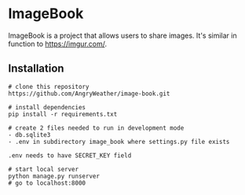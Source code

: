 # ImageBook
ImageBook is a project that allows users to share images. It's similar in function to https://imgur.com/.

## Installation
```
# clone this repository
https://github.com/AngryWeather/image-book.git

# install dependencies
pip install -r requirements.txt

# create 2 files needed to run in development mode
- db.sqlite3
- .env in subdirectory image_book where settings.py file exists

.env needs to have SECRET_KEY field

# start local server
python manage.py runserver
# go to localhost:8000
```
